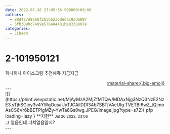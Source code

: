 ```yaml
---
date: 2022-07-26 23:05:36.908000+09:00
authors:
  - 88d427e8ab8f2b5ba236dedac93d6897
  - 5fb309bc7489a576484431ba8338807e
categories:
  - Jiheon
---
```


# 2-101950121

<div class="post-container" markdown="1">
<div class="content-container md-sidebar__scrollwrap" markdown="1">

허나허나 아이스크림 추천해쥬 지금지금

</div>
</div>

<div style="text-align: right;" markdown="1">
<a href="https://weverse.io/fromis9/fanpost/2-101950121" style="text-align: right;">:material-share:{.big-emoji}</a>
</div>
---

<div class="comments-container md-sidebar__scrollwrap" markdown="1">
<div class="comment" markdown="1">
<div class='id-container' markdown="1">
![](https://phinf.wevpstatic.net/MjAyMzA2MjZfMTQw/MDAxNjg3NzQ3NzE2NzE3.sTjhSGjoy3v4YWgOusaUyTJCAiIDDI34b7SBTjVAeUIg.TVETBI6wZ_tQjmoAsCS6Vr6bBETPlgMZy-YwTa6Gs0wg.JPEG/image.jpg?type=s72){ pfp loading=lazy }
**<span class="artist">지헌</span>** <small>Jul 26 2022, 23:06</small><br>
</div>
<div class='comment-body' markdown="1">
그 얼음인데 피치얼음알지?
</div>
</div>
</div>
---
